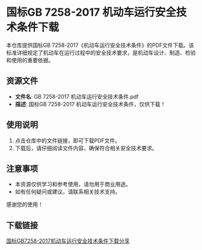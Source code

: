 # 国标GB 7258-2017 机动车运行安全技术条件下载

本仓库提供国标GB 7258-2017《机动车运行安全技术条件》的PDF文件下载。该标准详细规定了机动车在运行过程中的安全技术要求，是机动车设计、制造、检验和使用的重要依据。

## 资源文件

- **文件名**: GB 7258-2017 机动车运行安全技术条件.pdf
- **描述**: 国标GB 7258-2017 机动车运行安全技术条件，仅供下载！

## 使用说明

1. 点击仓库中的文件链接，即可下载PDF文件。
2. 下载后，请仔细阅读文件内容，确保符合相关安全技术要求。

## 注意事项

- 本资源仅供学习和参考使用，请勿用于商业用途。
- 如有任何疑问或建议，请联系相关技术支持。

感谢您的使用！

## 下载链接

[国标GB7258-2017机动车运行安全技术条件下载分享](https://pan.quark.cn/s/adc999c33b43)